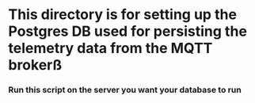 # This directory is for setting up the Postgres DB used for persisting the telemetry data from the MQTT brokerß

### Run this script on the server you want your database to run